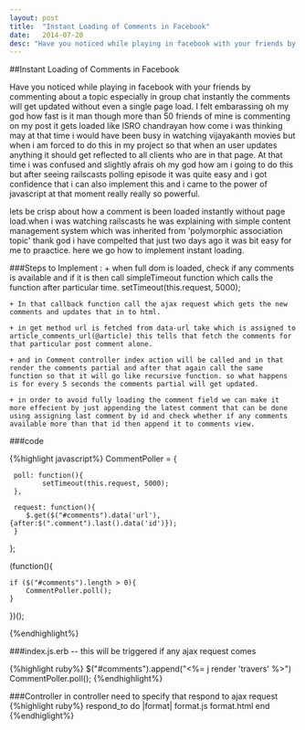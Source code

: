 ```yaml
---
layout: post
title:  "Instant Loading of Comments in Facebook"
date:   2014-07-20 
desc: "Have you noticed while playing in facebook with your friends by commenting about a topic especially in group chat instantly the comments will get updated without even a single page load. I felt embarassing oh my god how fast is it man though more than 50 friends of mine is commenting on my post it gets loaded like ISRO chandrayan how come i was thinking may at that time i would have been busy in watching vijayakanth movies"
---
```


##Instant Loading of Comments in Facebook

Have you noticed while playing in facebook with your friends by commenting about a topic especially in group chat instantly the comments will get updated without even a single page load. I felt embarassing oh my god how fast is it man though more than 50 friends of mine is commenting on my post it gets loaded like ISRO chandrayan how come i was thinking may at that time i would have been busy in watching vijayakanth movies but when i am forced to do this in my project so that when an user updates anything it should get reflected to all clients who are in that page. At that time i was confused and slightly afrais oh my god how am i going to do this but after seeing railscasts polling episode it was quite easy and i got confidence that i can also implement this and i came to the power of javascript at that moment really really so powerful.

lets be crisp about how a comment is been loaded instantly without page load.when i was watching railscasts he was explaining with simple content management system which was inherited from 'polymorphic association topic' thank god i have compelted that just two days ago it was bit easy for me to praactice. here we go how to implement instant loading.

###Steps to Implement :
    + when full dom is loaded, check if any comments is available and if it is then call simpleTimeout function which calls the function after particular time. 
    setTimeout(this.request, 5000);
    
    + In that callback function call the ajax request which gets the new comments and updates that in to html.
    
    + in get method url is fetched from data-url take which is assigned to article_comments_url(@article) this tells that fetch the comments for that particular post comment alone.
    
    + and in Comment controller index action will be called and in that render the comments partial and after that again call the same function so that it will go like recursive function. so what happens is for every 5 seconds the comments partial will get updated.
    
    + in order to avoid fully loading the comment field we can make it more effecient by just appending the latest comment that can be done using assigning last comment by id and check whether if any comments available more than that id then append it to comments view.
    
###code

{%highlight javascript%}
CommentPoller = {
    
	 poll: function(){
	 		setTimeout(this.request, 5000);
	 },

	 request: function(){
	 	$.get($("#comments").data('url'), {after:$(".comment").last().data('id')});
	 }
};

(function(){

	if ($("#comments").length > 0){
		CommentPoller.poll();
	}
})();


{%endhighlight%}

###index.js.erb -- this will be triggered if any ajax request comes

{%highlight ruby%}
$("#comments").append("<%= j render 'travers' %>")
CommentPoller.poll();
{%endhighlight%}

###Controller 
in controller need to specify that respond to ajax request
{%highlight ruby%}
  respond_to do |format|
      format.js
      format.html
    end
{%endhiglight%}
